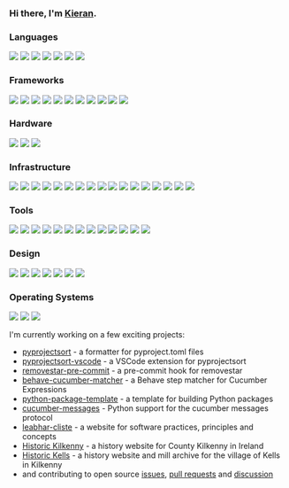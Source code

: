 ### Hi there, I'm [Kieran](https://github.com/kieran-ryan).

### Languages

![](https://img.shields.io/badge/css-gray?style=flat&logo=css3)
![](https://img.shields.io/badge/gherkin-gray?style=flat&logo=cucumber)
![](https://img.shields.io/badge/html-gray?style=flat&logo=html5)
![](https://img.shields.io/badge/javascript-gray?style=flat&logo=javascript)
![](https://img.shields.io/badge/python-gray?style=flat&logo=python)
![](https://img.shields.io/badge/typescript-gray?style=flat&logo=typescript)
![](https://img.shields.io/badge/Swift-gray?style=flat&logo=swift)

### Frameworks

![](https://img.shields.io/badge/backstage-gray?style=flat&logo=backstage)
![](https://img.shields.io/badge/Create_React_App-gray?style=flat&logo=create-react-app)
![](https://img.shields.io/badge/behave-gray?style=flat&logo=testcafe)
![](https://img.shields.io/badge/cucumber-gray?style=flat&logo=cucumber)
![](https://img.shields.io/badge/django-gray?style=flat&logo=django)
![](https://img.shields.io/badge/flask-gray?style=flat&logo=flask)
![](https://img.shields.io/badge/react-gray?style=flat&logo=react)
![](https://img.shields.io/badge/Node.js-gray?style=flat&logo=node.js)
![](https://img.shields.io/badge/pytest-gray?style=flat&logo=pytest)
![](https://img.shields.io/badge/Tailwind_CSS-gray?style=flat&logo=tailwindcss)
![](https://img.shields.io/badge/Unity-gray?style=flat&logo=unity)

### Hardware

![](https://img.shields.io/badge/Arduino-gray?style=flat&logo=arduino)
![](https://img.shields.io/badge/Logitech-gray?style=flat&logo=logitech)
![](https://img.shields.io/badge/Raspberry_Pi-gray?style=flat&logo=raspberrypi)

### Infrastructure

![](https://img.shields.io/badge/Dependabot-gray?style=flat&logo=dependabot)
![](https://img.shields.io/badge/docker-gray?style=flat&logo=docker)
![](https://img.shields.io/badge/Editorconfig-gray?style=flat&logo=editorconfig)
![](https://img.shields.io/badge/esbuild-gray?style=flat&logo=esbuild)
![](https://img.shields.io/badge/FileZilla-gray?style=flat&logo=filezilla)
![](https://img.shields.io/badge/git-gray?style=flat&logo=git)
![](https://img.shields.io/badge/github-gray?style=flat&logo=github)
![](https://img.shields.io/badge/gitlab-gray?style=flat&logo=gitlab)
![](https://img.shields.io/badge/Homebrew-gray?style=flat&logo=homebrew)
![](https://img.shields.io/badge/pre--commit-gray?style=flat&logo=pre-commit)
![](https://img.shields.io/badge/Prettier-gray?style=flat&logo=prettier)
![](https://img.shields.io/badge/PyPI-gray?style=flat&logo=pypi)
![](https://img.shields.io/badge/Renovate-gray?style=flat&logo=renovatebot)
![](https://img.shields.io/badge/Ruff-gray?style=flat&logo=ruff)
![](https://img.shields.io/badge/Shields.io-gray?style=flat&logo=shields.io)
![](https://img.shields.io/badge/Visual_Studio_Code-gray?style=flat&logo=visual-studio-code)
![](https://img.shields.io/badge/zsh-gray?style=flat&logo=zsh)

### Tools

![](https://img.shields.io/badge/Cookiecutter-gray?style=flat&logo=cookiecutter)
![](https://img.shields.io/badge/confluence-gray?style=flat&logo=confluence)
![](https://img.shields.io/badge/Jinja-gray?style=flat&logo=jinja)
![](https://img.shields.io/badge/jira-gray?style=flat&logo=jira)
![](https://img.shields.io/badge/Jupyter-gray?style=flat&logo=jupyter)
![](https://img.shields.io/badge/Material_for_Mkdocs-gray?style=flat&logo=materialformkdocs)
![](https://img.shields.io/badge/npm-gray?style=flat&logo=npm)
![](https://img.shields.io/badge/NumPy-gray?style=flat&logo=numpy)
![](https://img.shields.io/badge/OpenCV-gray?style=flat&logo=opencv)
![](https://img.shields.io/badge/Pandas-gray?style=flat&logo=pandas)
![](https://img.shields.io/badge/Slack-gray?style=flat&logo=slack)
![](https://img.shields.io/badge/Sphinx-gray?style=flat&logo=sphinx)
![](https://img.shields.io/badge/Tableau-gray?style=flat&logo=tableau)

### Design

![](https://img.shields.io/badge/canva-gray?style=flat&logo=canva)
![](https://img.shields.io/badge/diagrams.net-gray?style=flat&logo=diagrams.net)
![](https://img.shields.io/badge/Font_Awesome-gray?style=flat&logo=font-awesome)
![](https://img.shields.io/badge/GIMP-gray?style=flat&logo=gimp)
![](https://img.shields.io/badge/Google_Fonts-gray?style=flat&logo=google-fonts)
![](https://img.shields.io/badge/Mermaid-gray?style=flat&logo=mermaid)
![](https://img.shields.io/badge/Miro-gray?style=flat&logo=miro)

### Operating Systems

![](https://img.shields.io/badge/Linux-gray?style=flat&logo=linux)
![](https://img.shields.io/badge/MacOS-gray?style=flat&logo=macos)
![](https://img.shields.io/badge/Windows-gray?style=flat&logo=windows)


I'm currently working on a few exciting projects:

- [pyprojectsort](https://github.com/kieran-ryan/pyprojectsort) - a formatter for pyproject.toml files
- [pyprojectsort-vscode](https://github.com/kieran-ryan/pyprojectsort-vscode) - a VSCode extension for pyprojectsort
- [removestar-pre-commit](https://github.com/kieran-ryan/removestar-pre-commit) - a pre-commit hook for removestar
- [behave-cucumber-matcher](https://github.com/kieran-ryan/behave-cucumber-matcher) - a Behave step matcher for Cucumber Expressions
- [python-package-template](https://github.com/kieran-ryan/python-package-template) - a template for building Python packages
- [cucumber-messages](https://github.com/kieran-ryan/cucumber-messages) - Python support for the cucumber messages protocol
- [leabhar-cliste](https://kieran-ryan.github.io/leabhar-cliste/) - a website for software practices, principles and concepts
- [Historic Kilkenny](https://historickilkenny.com) - a history website for County Kilkenny in Ireland
- [Historic Kells](http://www.historickells.com) - a history website and mill archive for the village of Kells in Kilkenny
- and contributing to open source [issues](https://github.com/search?q=author%3Akieran-ryan+-owner%3Akieran-ryan&type=issues&ref=advsearch), [pull requests](https://github.com/search?q=author%3Akieran-ryan+-owner%3Akieran-ryan&type=pullrequests&ref=advsearch) and [discussion](https://github.com/search?q=commenter%3Akieran-ryan+-owner%3Akieran-ryan&type=issues&ref=advsearch)

